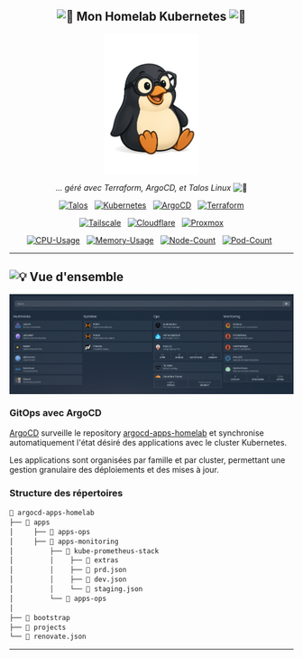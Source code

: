 <div align="center">

## <img src="https://fonts.gstatic.com/s/e/notoemoji/latest/1f680/512.gif" alt="🚀" width="16" height="16"> Mon Homelab Kubernetes <img src="https://fonts.gstatic.com/s/e/notoemoji/latest/1f6a7/512.gif" alt="🚧" width="16" height="16">

<img src="assets/wheezy_logo.png" align="center"  height="250px"/>


_... géré avec Terraform, ArgoCD, et Talos Linux_ <img src="https://fonts.gstatic.com/s/e/notoemoji/latest/1f916/512.gif" alt="🤖" width="16" height="16">

</div>

<div align="center">

[![Talos](https://img.shields.io/endpoint?url=https://api.allorigins.win/raw?url=https%3A%2F%2Fkromgo.wheezy.fr%2Ftalos_version&style=for-the-badge&logo=talos&logoColor=white&label=Talos&color=blue)](https://talos.dev)&nbsp;&nbsp;
[![Kubernetes](https://img.shields.io/endpoint?url=https://api.allorigins.win/raw?url=https%3A%2F%2Fkromgo.wheezy.fr%2Fkubelet_version&style=for-the-badge&logo=kubernetes&logoColor=white&label=Kubernetes&color=blue)](https://kubernetes.io)&nbsp;&nbsp;
[![ArgoCD](https://img.shields.io/endpoint?url=https://api.allorigins.win/raw?url=https%3A%2F%2Fkromgo.wheezy.fr%2Fargocd_version&style=for-the-badge&logo=argo&logoColor=white&label=ArgoCD&color=blue)](https://argo-cd.readthedocs.io)&nbsp;&nbsp;
[![Terraform](https://img.shields.io/badge/Terraform-IaC-blue?style=for-the-badge&logo=terraform&logoColor=white)](https://terraform.io)

</div>

<div align="center">

[![Tailscale](https://img.shields.io/badge/Tailscale-VPN-brightgreen?style=for-the-badge&logo=tailscale&logoColor=white)](https://tailscale.com)&nbsp;&nbsp;
[![Cloudflare](https://img.shields.io/badge/Cloudflare-ZeroTrust-brightgreen?style=for-the-badge&logo=cloudflare&logoColor=white)](https://www.cloudflare.com)&nbsp;&nbsp;
[![Proxmox](https://img.shields.io/badge/Proxmox-VE-brightgreen?style=for-the-badge&logo=proxmox&logoColor=white)](https://proxmox.com)

</div>

<div align="center">

[![CPU-Usage](https://img.shields.io/endpoint?url=https://api.allorigins.win/raw?url=https%3A%2F%2Fkromgo.wheezy.fr%2Fcluster_cpu_usage&style=flat-square&label=CPU)]("")&nbsp;&nbsp;
[![Memory-Usage](https://img.shields.io/endpoint?url=https://api.allorigins.win/raw?url=https%3A%2F%2Fkromgo.wheezy.fr%2Fcluster_memory_usage&style=flat-square&label=Memory)]("")&nbsp;&nbsp;
[![Node-Count](https://img.shields.io/endpoint?url=https://api.allorigins.win/raw?url=https%3A%2F%2Fkromgo.wheezy.fr%2Fcluster_nodes_ready)]("")&nbsp;&nbsp;
[![Pod-Count](https://img.shields.io/endpoint?url=https://api.allorigins.win/raw?url=https%3A%2F%2Fkromgo.wheezy.fr%2Fcluster_pods_running)]("")&nbsp;&nbsp;
</div>

---

## <img src="https://fonts.gstatic.com/s/e/notoemoji/latest/1f4a1/512.gif" alt="💡" width="20" height="20"> Vue d'ensemble

<img src="assets/homepage.png" align="center" />

### GitOps avec ArgoCD

[ArgoCD](https://argo-cd.readthedocs.io/) surveille le repository [argocd-apps-homelab](https://github.com/florianspk/argocd-apps-homelab) et synchronise automatiquement l'état désiré des applications avec le cluster Kubernetes.

Les applications sont organisées par famille et par cluster, permettant une gestion granulaire des déploiements et des mises à jour.

### Structure des répertoires

```sh
📁 argocd-apps-homelab
├── 📁 apps
│     ├── 📁 apps-ops
│     ├── 📁 apps-monitoring
│         ├── 📁 kube-prometheus-stack
│         │    ├── 📁 extras
│         │    ├── 📄 prd.json
│         │    ├── 📄 dev.json
│         │    └── 📄 staging.json
│         └── 📁 apps-ops
│
├── 📁 bootstrap
├── 📁 projects
└── 📄 renovate.json
```

---
